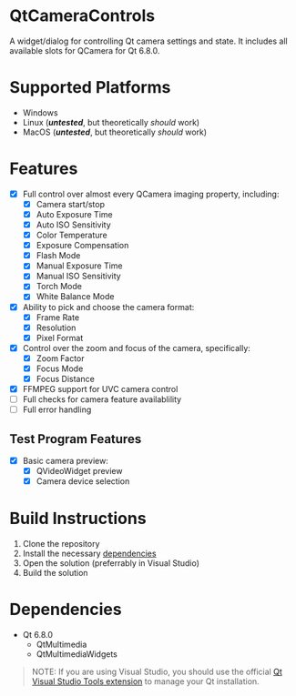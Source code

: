 # QtCameraControls
A widget/dialog for controlling Qt camera settings and state. It includes all available slots for QCamera for Qt 6.8.0.

# Supported Platforms
- Windows
- Linux (***untested***, but theoretically *should* work)
- MacOS (***untested***, but theoretically *should* work)

# Features
- [x] Full control over almost every QCamera imaging property, including:
	- [x] Camera start/stop
	- [x] Auto Exposure Time
	- [x] Auto ISO Sensitivity
	- [x] Color Temperature
	- [x] Exposure Compensation
	- [x] Flash Mode
	- [x] Manual Exposure Time
	- [x] Manual ISO Sensitivity
	- [x] Torch Mode
	- [x] White Balance Mode
- [x] Ability to pick and choose the camera format:
    - [x] Frame Rate
	- [x] Resolution
	- [x] Pixel Format
- [x] Control over the zoom and focus of the camera, specifically:
    - [x] Zoom Factor
	- [x] Focus Mode
	- [x] Focus Distance
- [x] FFMPEG support for UVC camera control
- [ ] Full checks for camera feature availablility
- [ ] Full error handling

## Test Program Features
- [x] Basic camera preview:
	- [x] QVideoWidget preview
	- [x] Camera device selection

# Build Instructions
1. Clone the repository
2. Install the necessary [dependencies](#Dependencies)
3. Open the solution (preferrably in Visual Studio)
4. Build the solution

# Dependencies
- Qt 6.8.0
    - QtMultimedia
    - QtMultimediaWidgets

> NOTE: If you are using Visual Studio, you should use the official [Qt Visual Studio Tools extension](https://doc.qt.io/qtvstools/index.html) to manage your Qt installation.